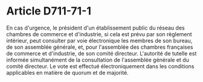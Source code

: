 # Article D711-71-1

En cas d'urgence, le président d'un établissement public du réseau des chambres de commerce et d'industrie, si cela est prévu par son règlement intérieur, peut consulter par voie électronique les membres de son bureau, de son assemblée générale, et, pour l'assemblée des chambres françaises de commerce et d'industrie, de son comité directeur. L'autorité de tutelle est informée simultanément de la consultation de l'assemblée générale et du comité directeur. Le vote est effectué électroniquement dans les conditions applicables en matière de quorum et de majorité.
